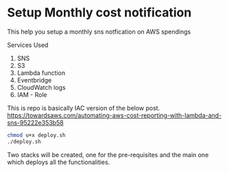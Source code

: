 # Setup Monthly cost notification

This help you setup a monthly sns notfication on AWS spendings

Services Used
1. SNS
2. S3
3. Lambda function
4. Eventbridge
5. CloudWatch logs
6. IAM - Role


This is repo is basically IAC version of the below post.
https://towardsaws.com/automating-aws-cost-reporting-with-lambda-and-sns-95222e353b58

```sh
chmod u+x deploy.sh
./deploy.sh
```
Two stacks will be created, one for the pre-requisites and the main one which deploys all the functionalities.
